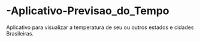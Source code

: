 # -Aplicativo-Previsao_do_Tempo
Aplicativo para visualizar a temperatura de seu ou outros estados e cidades Brasileiras.
